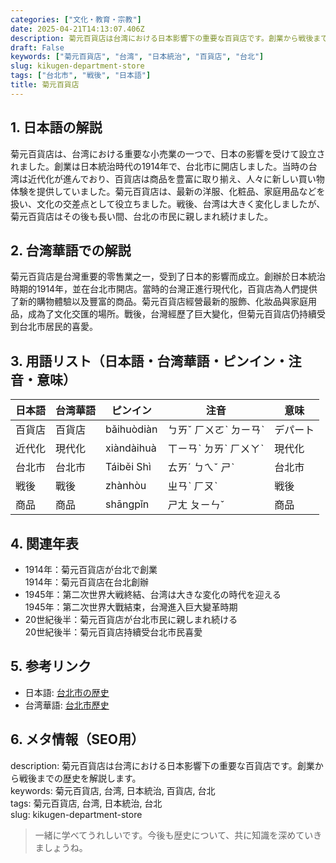 ```yaml
---
categories: ["文化・教育・宗教"]
date: 2025-04-21T14:13:07.406Z
description: 菊元百貨店は台湾における日本影響下の重要な百貨店です。創業から戦後までの歴史を解説します。
draft: False
keywords: ["菊元百貨店", "台湾", "日本統治", "百貨店", "台北"]
slug: kikugen-department-store
tags: ["台北市", "戦後", "日本語"]
title: 菊元百貨店
---
```




## 1. 日本語の解説  
菊元百貨店は、台湾における重要な小売業の一つで、日本の影響を受けて設立されました。創業は日本統治時代の1914年で、台北市に開店しました。当時の台湾は近代化が進んでおり、百貨店は商品を豊富に取り揃え、人々に新しい買い物体験を提供していました。菊元百貨店は、最新の洋服、化粧品、家庭用品などを扱い、文化の交差点として役立ちました。戦後、台湾は大きく変化しましたが、菊元百貨店はその後も長い間、台北の市民に親しまれ続けました。

## 2. 台湾華語での解説  
菊元百貨店是台灣重要的零售業之一，受到了日本的影響而成立。創辦於日本統治時期的1914年，並在台北市開店。當時的台灣正進行現代化，百貨店為人們提供了新的購物體驗以及豐富的商品。菊元百貨店經營最新的服飾、化妝品與家庭用品，成為了文化交匯的場所。戰後，台灣經歷了巨大變化，但菊元百貨店仍持續受到台北市居民的喜愛。

## 3. 用語リスト（日本語・台湾華語・ピンイン・注音・意味）  

| 日本語  | 台湾華語       | ピンイン       | 注音      | 意味                       |
|---------|----------------|----------------|-----------|----------------------------|
| 百貨店  | 百貨店          | bǎihuòdiàn     | ㄅㄞˇ ㄏㄨㄛˋ ㄉㄧㄢˋ  | デパート                    |
| 近代化  | 現代化          | xiàndàihuà     | ㄒㄧㄢˋ ㄉㄞˋ ㄏㄨㄚˋ | 現代化                     |
| 台北市  | 台北市          | Táiběi Shì     | ㄊㄞˊ ㄅㄟˇ ㄕˋ       | 台北市                     |
| 戦後    | 戰後            | zhànhòu        | ㄓㄢˋ ㄏㄡˋ          | 戦後                       |
| 商品    | 商品            | shāngpǐn      | ㄕㄤ ㄆㄧㄣˇ        | 商品                       |

## 4. 関連年表  

- 1914年：菊元百貨店が台北で創業  
  1914年：菊元百貨店在台北創辦
- 1945年：第二次世界大戦終結、台湾は大きな変化の時代を迎える  
  1945年：第二次世界大戰結束，台灣進入巨大變革時期
- 20世紀後半：菊元百貨店が台北市民に親しまれ続ける  
  20世紀後半：菊元百貨店持續受台北市民喜愛

## 5. 参考リンク  

- 日本語: [台北市の歴史](https://ja.wikipedia.org/wiki/台北市)
- 台湾華語: [台北市歷史](https://zh.wikipedia.org/wiki/台北市)

## 6. メタ情報（SEO用）  
description: 菊元百貨店は台湾における日本影響下の重要な百貨店です。創業から戦後までの歴史を解説します。  
keywords: 菊元百貨店, 台湾, 日本統治, 百貨店, 台北  
tags: 菊元百貨店, 台湾, 日本統治, 台北  
slug: kikugen-department-store

> 一緒に学べてうれしいです。今後も歴史について、共に知識を深めていきましょうね。